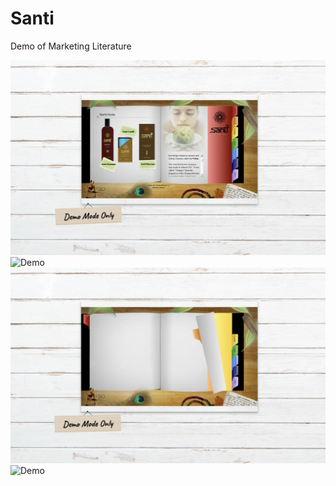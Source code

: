 # Santi
Demo of Marketing Literature




![Demo](./ss1.png)
![Demo](./ss2.png)
![Demo](./ss3.png)
![Demo](./ss4.png)
